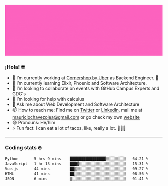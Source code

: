 ![Banner](banner.gif)

### ¡Hola! 🤓

- 🔭 I’m currently working at [Cornershop by Uber](https://cornershopapp.com) as Backend Engineer. 🥑
- 🌱 I’m currently learning Elixir, Phoenix and Software Architecture.
- 👯 I’m looking to collaborate on events with GitHub Campus Experts and GDG's
- 🤔 I’m looking for help with calculus
- 💬 Ask me about Web Development and Software Architecture
- 📫 How to reach me: Find me on [Twitter](https://twitter.com/ultr4nerd) or [LinkedIn](https://www.linkedin.com/in/mauricio-chávez-olea-4b46b7147/), mail me at [mauriciochavezolea@gmail.com](mailto:mauriciochavezolea@gmail.com) or go check my own [website](mauriciochavez.surge.sh)
- 😄 Pronouns: He/him
- ⚡ Fun fact: I can eat a lot of tacos, like, really a lot. 🌮🌮🌮

---

### Coding stats 🔥

<!--START_SECTION:waka-->
```text
Python       5 hrs 9 mins    ████████████████░░░░░░░░░   64.21 % 
JavaScript   1 hr 13 mins    ███▓░░░░░░░░░░░░░░░░░░░░░   15.31 % 
Vue.js       44 mins         ██▒░░░░░░░░░░░░░░░░░░░░░░   09.27 % 
HTML         41 mins         ██░░░░░░░░░░░░░░░░░░░░░░░   08.56 % 
JSON         6 mins          ▒░░░░░░░░░░░░░░░░░░░░░░░░   01.41 % 
```
<!--END_SECTION:waka-->
